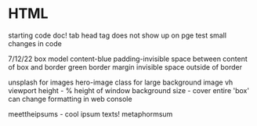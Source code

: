 # HTML
starting code doc! tab
head tag does not show up on pge
test small changes in code

7/12/22
box model
    content-blue
    padding-invisible space between content of box and border green
    border
    margin invisible space outside of border
    
unsplash for images
hero-image class for large background image
vh viewport height - % height of window
background size - cover entire 'box'
can change formatting in web console

meettheipsums - cool ipsum texts!
metaphormsum

